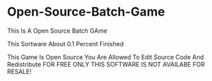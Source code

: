 # Open-Source-Batch-Game
This Is A Open Source Batch GAme

This Sortware About 0.1 Percent Finished


This Game Is Open Source You Are Allowed To Edit Source Code And Redistribute FOR FREE ONLY
THIS SOFTWARE IS NOT AVAILABE FOR RESALE!


